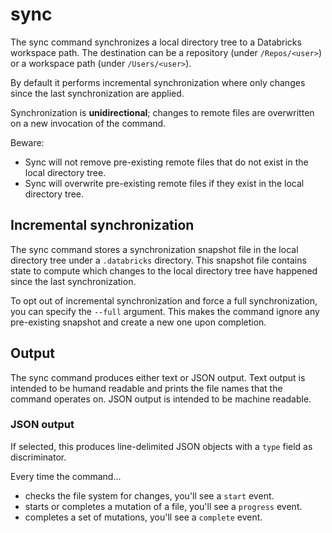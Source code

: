 # sync

The sync command synchronizes a local directory tree to a Databricks workspace path.
The destination can be a repository (under `/Repos/<user>`) or a workspace path (under `/Users/<user>`).

By default it performs incremental synchronization where only changes since the last synchronization are applied.

Synchronization is **unidirectional**; changes to remote files are overwritten on a new invocation of the command.

Beware:
* Sync will not remove pre-existing remote files that do not exist in the local directory tree.
* Sync will overwrite pre-existing remote files if they exist in the local directory tree.

## Incremental synchronization

The sync command stores a synchronization snapshot file in the local directory tree under a `.databricks` directory.
This snapshot file contains state to compute which changes to the local directory tree have happened since the last synchronization.

To opt out of incremental synchronization and force a full synchronization, you can specify the `--full` argument.
This makes the command ignore any pre-existing snapshot and create a new one upon completion.

## Output

The sync command produces either text or JSON output.
Text output is intended to be humand readable and prints the file names that the command operates on.
JSON output is intended to be machine readable.

### JSON output

If selected, this produces line-delimited JSON objects with a `type` field as discriminator.

Every time the command...
* checks the file system for changes, you'll see a `start` event.
* starts or completes a mutation of a file, you'll see a `progress` event.
* completes a set of mutations, you'll see a `complete` event.
